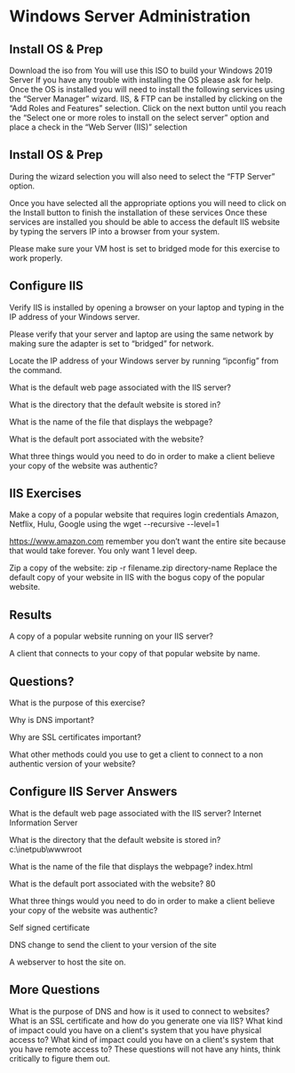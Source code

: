 
# Windows Server Administration


## Install OS & Prep

Download the iso from 
You will use this ISO to build your Windows 2019 Server 
If you have any trouble with installing the OS please ask for help.
Once the OS is installed you will need to install the following services using the “Server Manager” wizard.
IIS, & FTP can be installed by clicking on the “Add Roles and Features” selection.
Click on the next button until you reach the “Select one or more roles to install on the select server” option and place a check in the “Web Server (IIS)” selection



## Install OS & Prep

During the wizard selection you will also need to select the “FTP Server” option.

Once you have selected all the appropriate options you will need to click on the Install button to finish the installation of these services
Once these services are installed you should be able to access the default IIS website by typing the servers IP into a browser from your system. 

Please make sure your VM host is set to bridged mode for this exercise to work properly.


## Configure IIS

Verify IIS is installed by opening a browser on your laptop and typing in the IP address of your Windows server.

Please verify that your server and laptop are using the same network by making sure the adapter is set to “bridged” for network.

Locate the IP address of your Windows server by running “ipconfig” from the command.

What is the default web page associated with the IIS server?

What is the directory that the default website is stored in?

What is the name of the file that displays the webpage?

What is the default port associated with the website?

What three things would you need to do in order to make a client believe your copy of the website was authentic?


## IIS Exercises

Make a copy of a popular website that requires login credentials Amazon, Netflix, Hulu, Google using the wget --recursive --level=1

https://www.amazon.com remember you don’t want the entire site because that would take forever. You only want 1 level deep.

Zip a copy of the website: zip -r filename.zip directory-name
Replace the default copy of your website in IIS with the bogus copy of the popular website.


## Results

A copy of a popular website running on your IIS server?

A client that connects to your copy of that popular website by name.

## Questions?

What is the purpose of this exercise?

Why is DNS important?

Why are SSL certificates important?

What other methods could you use to get a client to connect to a non authentic version of your website? 

## Configure IIS Server Answers

What is the default web page associated with the IIS server? Internet Information Server

What is the directory that the default website is stored in? c:\inetpub\wwwroot

What is the name of the file that displays the webpage? index.html

What is the default port associated with the website? 80

What three things would you need to do in order to make a client believe your copy of the website was authentic?

Self signed certificate

DNS change to send the client to your version of the site

A webserver to host the site on.

## More Questions

What is the purpose of DNS and how is it used to connect to websites?
What is an SSL certificate and how do you generate one via IIS?
What kind of impact could you have on a client's system that you have physical access to?
What kind of impact could you have on a client's system that you have remote access to?
These questions will not have any hints, think critically to figure them out.


